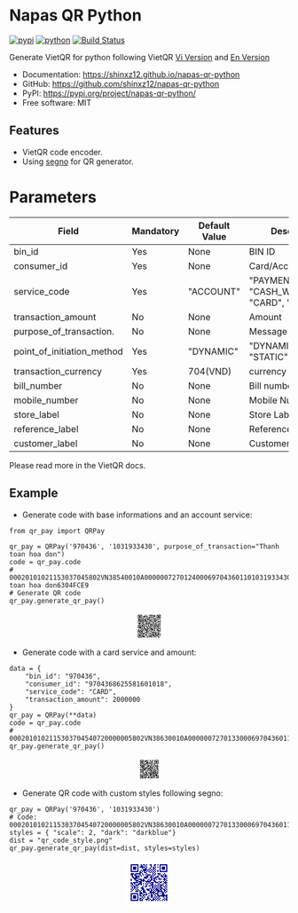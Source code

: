 # Napas QR Python

[![pypi](https://img.shields.io/pypi/v/napas-qr-python.svg)](https://pypi.org/project/napas-qr-python/)
[![python](https://img.shields.io/pypi/pyversions/python-boilerplate.svg)](https://pypi.org/project/napas-qr-python/)
[![Build Status](https://github.com/shinxz12/napas-qr-python/actions/workflows/dev.yml/badge.svg)](https://github.com/shinxz12/napas-qr-python/actions/workflows/dev.yml)


Generate VietQR for python following VietQR [Vi Version](https://vietqr.net/portal-service/download/documents/QR_Format_T&C_v1.0_VN_092021.pdf)
and [En Version](https://vietqr.net/portal-service/download/documents/QR_Format_T&C_v1.5.2_EN_102022.pdf)

* Documentation: <https://shinxz12.github.io/napas-qr-python>
* GitHub: <https://github.com/shinxz12/napas-qr-python>
* PyPI: <https://pypi.org/project/napas-qr-python/>
* Free software: MIT

## Features

* VietQR code encoder.
* Using [segno](https://segno.readthedocs.io/en/latest/) for QR generator.

# Parameters
| Field                     | Mandatory | Default Value | Description                                    |
|---------------------------|-----------|---------------|------------------------------------------------|
| bin_id                    | Yes       | None          | BIN ID                                         |
| consumer_id               | Yes       | None          | Card/Account ID                                |
| service_code              | Yes       | "ACCOUNT"     | "PAYMENT", "CASH_WITHDRAWL", "CARD", "ACCOUNT" |
| transaction_amount        | No        | None          | Amount                                         |
| purpose_of_transaction.   | No        | None          | Message                                        |
| point_of_initiation_method| Yes       | "DYNAMIC"     | "DYNAMIC" OR "STATIC"                          |
| transaction_currency      | Yes       | 704(VND)      | currency                                       |
| bill_number               | No        | None          | Bill number                                    |
| mobile_number             | No        | None          | Mobile Number                                  |
| store_label               | No        | None          | Store Label                                    |
| reference_label           | No        | None          | Reference Label                                |
| customer_label            | No        | None          | Customer Label                                 |

Please read more in the VietQR docs.

## Example

* Generate code with base informations and an account service:
```
from qr_pay import QRPay

qr_pay = QRPay('970436', '1031933430', purpose_of_transaction="Thanh toan hoa don")
code = qr_pay.code
# 00020101021153037045802VN38540010A00000072701240006970436011010319334300208QRIBFTTA62220818Thanh toan hoa don6304FCE9
# Generate QR code
qr_pay.generate_qr_pay()
```

<p align="center">
    <img src="data:image/png;base64,iVBORw0KGgoAAAANSUhEUgAAADEAAAAxAQAAAABb53yxAAABN0lEQVR42mP4DwYNDLjoD/L3Gt+wNzB8v56/TfZ7A8OXOP9tseJAOiDz0lQQHeeunisOkv9r8xco/0E0NDQEqP7/zyvb/UH6XQ2rhdY3MPzYLdX6tryB4VMz77SJ7xsY/hqamx0H8r9MO3pxOj9Qf2aubhaQ/zf66b5qoPyHZB+95/kNDH/uLswS6geKb4g7CtL/NfzplWB/oDmpMdNPAuX/uuRemCbfwPBx61F9LZB5YtXXLgHFv5h8FbsPpP/HbcwG618kdXAtUP7z1O6AeyB9vxW3RoLcw3q8cB7Q/k9LM/rLQPr7n367DzT/y3f/LeFA939jX1g1AWj+/w9xLenlIP+9vXdUH+jeW/5by0Hqg3MLBID6v4Qfa0sChU9AddjceqD8hW9954H2fBDbmJotjzt8oTQALM/W5aEFuuoAAAAASUVORK5CYII=">
</p>

* Generate code with a card service and amount:
```
data = {
    "bin_id": "970436",
    "consumer_id": "9704368625581601018",
    "service_code": "CARD",
    "transaction_amount": 2000000
}
qr_pay = QRPay(**data)
code = qr_pay.code
# 0002010102115303704540720000005802VN38630010A00000072701330006970436011997043686255816010180208QRIBFTTC63045FCF
qr_pay.generate_qr_pay()
```

<p align="center">
    <img src="data:image/png;base64,iVBORw0KGgoAAAANSUhEUgAAACkAAAApAQAAAACAGz1bAAAA4UlEQVR42mP4DwINDFipD1KRU9gbGL7f3Lv3ewPDl4DYUHEgFbvbFkTFicYCqe+3tLYC5T6IhoYAVf7/bLUfqO8j6/3A+w0Mn8oW7VrfwPCb+2yZewPDT32O4/oNDH/kZaWvNzB8S/qyoh+oXSLTHsj7v6h5FlDlF+ErLseB+h6t+g3WdyekHCi4b9IqIO9X7L4QoMpfO36tym9g+Bpz1GU6UMmqlEXngaaIVQaEA035ZGEOtOGD4FVXe6DgNZntIHcGfbnADnJ1zurtIN7zUKAp3692ay8HqbwSGo7D7xAKAFDunMTKMVUkAAAAAElFTkSuQmCC">
</p>

* Generate QR code with custom styles following segno:
```
qr_pay = QRPay('970436', '1031933430')
# Code: 0002010102115303704540720000005802VN38630010A00000072701330006970436011997043686255816010180208QRIBFTTC63045FCF
styles = { "scale": 2, "dark": "darkblue"}
dist = "qr_code_style.png"
qr_pay.generate_qr_pay(dist=dist, styles=styles)
```

<p align="center">
    <img src="data:image/png;base64,iVBORw0KGgoAAAANSUhEUgAAAFIAAABSAQMAAAD94hHYAAAABlBMVEUAAIv///+fga7nAAAA60lEQVR42rWTMWoGMAiFpa6BXEVwDXj1QFbBqwRcA9YupY1Zf6fw+CIv+gLxWxM+cgZUXotA5hf8qRBf5uZx68TAzoxVd7PuD/0gc9XFtalx6Q9JM1c/Eb2r/Xj+r2PaCUa/9SZDm6neuoFtl0F3/9UC5pZ28xsDHc1vfowWpHPevOAcq0fhQ9vsq/oh7E5E++bbaQnby79vJilztrPyRuE193KYih+1GYmPm2fe2Z7WzecoB2nb9b1DVmai7qv12es8AdGZuJc+PnCbPPKTc3aAR97GVrMHfyQDV/PG0zIQ8vBDmbjq/5P/7hvmnXQlddv3uQAAAABJRU5ErkJggg==">
</p>
